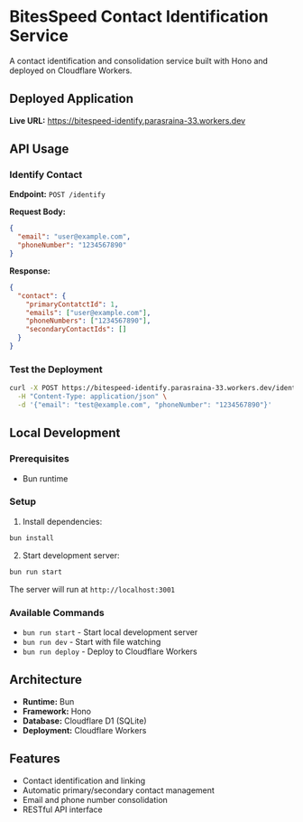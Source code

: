 # BitesSpeed Contact Identification Service

A contact identification and consolidation service built with Hono and deployed on Cloudflare Workers.

## Deployed Application

**Live URL:** https://bitespeed-identify.parasraina-33.workers.dev

## API Usage

### Identify Contact

**Endpoint:** `POST /identify`

**Request Body:**
```json
{
  "email": "user@example.com",
  "phoneNumber": "1234567890"
}
```

**Response:**
```json
{
  "contact": {
    "primaryContatctId": 1,
    "emails": ["user@example.com"],
    "phoneNumbers": ["1234567890"],
    "secondaryContactIds": []
  }
}
```

### Test the Deployment

```bash
curl -X POST https://bitespeed-identify.parasraina-33.workers.dev/identify \
  -H "Content-Type: application/json" \
  -d '{"email": "test@example.com", "phoneNumber": "1234567890"}'
```

## Local Development

### Prerequisites

- Bun runtime

### Setup

1. Install dependencies:
```bash
bun install
```

2. Start development server:
```bash
bun run start
```

The server will run at `http://localhost:3001`

### Available Commands

- `bun run start` - Start local development server
- `bun run dev` - Start with file watching
- `bun run deploy` - Deploy to Cloudflare Workers

## Architecture

- **Runtime:** Bun
- **Framework:** Hono
- **Database:** Cloudflare D1 (SQLite)
- **Deployment:** Cloudflare Workers

## Features

- Contact identification and linking
- Automatic primary/secondary contact management
- Email and phone number consolidation
- RESTful API interface 